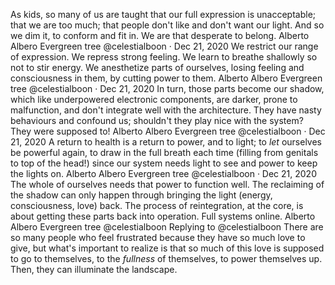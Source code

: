 As kids, so many of us are taught that our full expression is unacceptable; that we are too much; that people don't like and don't want our light. And so we dim it, to conform and fit in. We are that desperate to belong.
Alberto Albero
Evergreen tree
@celestialboon
·
Dec 21, 2020
We restrict our range of expression. We repress strong feeling. We learn to breathe shallowly so not to stir energy. We anesthetize parts of ourselves, losing feeling and consciousness in them, by cutting power to them.
Alberto Albero
Evergreen tree
@celestialboon
·
Dec 21, 2020
In turn, those parts become our shadow, which like underpowered electronic components, are darker, prone to malfunction, and don't integrate well with the architecture. They have nasty behaviours and confound us; shouldn't they play nice with the system? They were supposed to!
Alberto Albero
Evergreen tree
@celestialboon
·
Dec 21, 2020
A return to health is a return to power, and to light; to *let* ourselves be powerful again, to draw in the full breath each time (filling from genitals to top of the head!) since our system needs light to see and power to keep the lights on.
Alberto Albero
Evergreen tree
@celestialboon
·
Dec 21, 2020
The whole of ourselves needs that power to function well.
The reclaiming of the shadow can only happen through bringing the light (energy, consciousness, love) back. The process of reintegration, at the core, is about getting these parts back into operation. Full systems online.
Alberto Albero
Evergreen tree
@celestialboon
Replying to 
@celestialboon
There are so many people who feel frustrated because they have so much love to give, but what's important to realize is that so much of this love is supposed to go to themselves, to the *fullness* of themselves, to power themselves up. Then, they can illuminate the landscape.